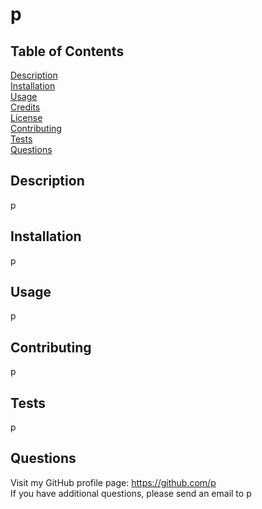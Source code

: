 # p
  
  ## Table of Contents
  [Description](#description)<br>
  [Installation](#installation)<br>
  [Usage](#usage)<br>
  [Credits](#credits)<br>
  [License](#license)<br>
  [Contributing](#contributing)<br>
  [Tests](#tests)<br>
  [Questions](#questions)<br>
  ## Description
  p
  ## Installation
  p
  ## Usage
  p
  
  ## Contributing
  p
  ## Tests
  p
  ## Questions
  Visit my GitHub profile page: https://github.com/p<br>
  If you have additional questions, please send an email to p
